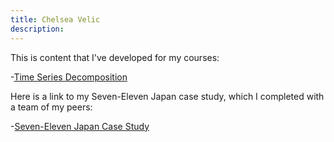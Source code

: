 ```yaml
---
title: Chelsea Velic
description: 
---
```



This is content that I've developed for my courses:

-[Time Series Decomposition](/timeseries/index.md)

Here is a link to my Seven-Eleven Japan case study, which I completed with a team of my peers:

-[Seven-Eleven Japan Case Study](https://github.com/cav24/sevenelevencase) 
